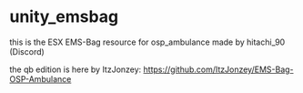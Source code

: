 # unity_emsbag
 
this is the ESX EMS-Bag resource for osp_ambulance
made by hitachi_90 (Discord)

the qb edition is here by ItzJonzey:
https://github.com/ItzJonzey/EMS-Bag-OSP-Ambulance